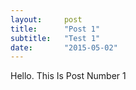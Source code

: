 ```yaml
---
layout:     post
title:      "Post 1"
subtitle:   "Test 1"
date:       "2015-05-02"
---
```


<p>Hello. This Is Post Number 1</p>